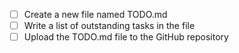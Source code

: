 - [ ] Create a new file named TODO.md
- [ ] Write a list of outstanding tasks in the file
- [ ] Upload the TODO.md file to the GitHub repository